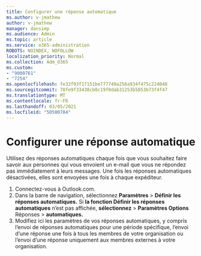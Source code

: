 ```yaml
---
title: Configurer une réponse automatique
ms.author: v-jmathew
author: v-jmathew
manager: dansimp
ms.audience: Admin
ms.topic: article
ms.service: o365-administration
ROBOTS: NOINDEX, NOFOLLOW
localization_priority: Normal
ms.collection: Adm_O365
ms.custom:
- "9000761"
- "7254"
ms.openlocfilehash: fe32f93f17151be777749a256a934f475c224048
ms.sourcegitcommit: 78fe9f33438cb0c19f0dab31253b5853b73f4f47
ms.translationtype: MT
ms.contentlocale: fr-FR
ms.lasthandoff: 03/05/2021
ms.locfileid: "50500784"
---
```

# <a name="set-up-an-automatic-reply"></a>Configurer une réponse automatique

Utilisez des réponses automatiques chaque fois que vous souhaitez faire savoir aux personnes qui vous envoient un e-mail que vous ne répondez pas immédiatement à leurs messages. Une fois les réponses automatiques désactivées, elles sont envoyées une fois à chaque expéditeur.

1. Connectez-vous à Outlook.com.
2. Dans la barre de navigation, sélectionnez **Paramètres**  >  **Définir les réponses automatiques.** Si **la fonction Définir les réponses automatiques** n’est pas affichée, **sélectionnez**  >  **Paramètres Options** Réponses  >  **automatiques.**
3. Modifiez ici les paramètres de vos réponses automatiques, y compris l’envoi de réponses automatiques pour une période spécifique, l’envoi d’une réponse une fois à tous les membres de votre organisation ou l’envoi d’une réponse uniquement aux membres externes à votre organisation.
